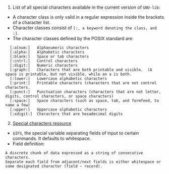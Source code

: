 1. List of all special characters available in the current version of `GNU-lib`:

- A character class is only valid in a regular expression inside the brackets of a character list.
- Character classes consist of `[:, a keyword denoting the class, and :]`.
- The character classes defined by the POSIX standard are:

```
  [:alnum:]   Alphanumeric characters
  [:alpha:]   Alphabetic characters
  [:blank:]   Space or tab characters
  [:cntrl:]   Control characters
  [:digit:]   Numeric characters
  [:graph:]   Characters that are both printable and visible.  (A space is printable, but not visible, while an a is both.
  [:lower:]   Lowercase alphabetic characters
  [:print:]   Printable characters (characters that are not control characters.
  [:punct:]   Punctuation characters (characters that are not letter, digits, control characters, or space characters)
  [:space:]   Space characters (such as space, tab, and formfeed, to name a few)
  [:upper:]   Uppercase alphabetic characters
  [:xdigit:]  Characters that are hexadecimal digits
```

2. [Special characters resource](https://tldp.org/LDP/abs/html/special-chars.html)

- `$IFS`, the special variable separating fields of input to certain commands. It defaults to whitespace.
- Field definition:

```
A discrete chunk of data expressed as a string of consecutive characters.
Separate each field from adjacent/next fields is either whitespace or some designated character (field ~ record).
```